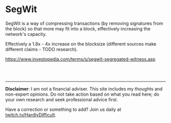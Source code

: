 # SegWit

SegWit is a way of compressing transactions (by removing signatures from the block) so that more may fit into a block, effectively increasing the network's capacity.

Effectively a 1.8x - 4x increase on the blocksize (different sources make different claims - TODO research).

https://www.investopedia.com/terms/s/segwit-segregated-witness.asp







<br><br><hr>  **Disclaimer**: I am not a financial adviser.  This site includes my thoughts and non-expert opinions.  Do not take action based on what you read here; do your own research and seek professional advice first.

Have a correction or something to add?  Join us daily at [twitch.tv/HardlyDifficult](http://twitch.tv/HardlyDifficult).